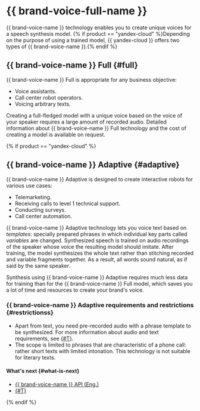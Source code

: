 # {{ brand-voice-full-name }}

{{ brand-voice-name }} technology enables you to create unique voices for a speech synthesis model. {% if product == "yandex-cloud" %}Depending on the purpose of using a trained model, {{ yandex-cloud }} offers two types of {{ brand-voice-name }}.{% endif %}

## {{ brand-voice-name }} Full {#full}

{{ brand-voice-name }} Full is appropriate for any business objective:
* Voice assistants.
* Call center robot operators.
* Voicing arbitrary texts.

Creating a full-fledged model with a unique voice based on the voice of your speaker requires a large amount of recorded audio. Detailed information about {{ brand-voice-name }} Full technology and the cost of creating a model is available on request.

{% if product == "yandex-cloud" %}

## {{ brand-voice-name }} Adaptive {#adaptive}

{{ brand-voice-name }} Adaptive is designed to create interactive robots for various use cases:
* Telemarketing.
* Receiving calls to level 1 technical support.
* Conducting surveys.
* Call center automation.

{{ brand-voice-name }} Adaptive technology lets you voice text based on _templates_: specially prepared phrases in which individual key parts called _variables_ are changed. Synthesized speech is trained on audio recordings of the speaker whose voice the resulting model should imitate. After training, the model synthesizes the whole text rather than stitching recorded and variable fragments together. As a result, all words sound natural, as if said by the same speaker.

Synthesis using {{ brand-voice-name }} Adaptive requires much less data for training than for the {{ brand-voice-name }} Full model, which saves you a lot of time and resources to create your brand's voice.

### {{ brand-voice-name }} Adaptive requirements and restrictions {#restrictionss}

* Apart from text, you need pre-recorded audio with a phrase template to be synthesized. For more information about audio and text requirements, see [{#T}](income-data-format.md).
* The scope is limited to phrases that are characteristic of a phone call: rather short texts with limited intonation. This technology is not suitable for literary texts.

#### What's next {#what-is-next}

* [{{ brand-voice-name }} API (Eng.)](../../tts-v3/api-ref/grpc/)
* [{#T}](income-data-format.md)

{% endif %}